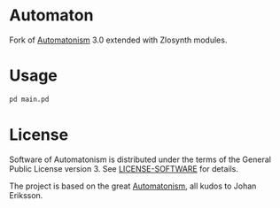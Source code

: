 # Automaton

Fork of [Automatonism](https://www.automatonism.com/) 3.0 extended with Zlosynth
modules.

# Usage

``` sh
pd main.pd
```

# License

Software of Automatonism is distributed under the terms of the General Public
License version 3. See [LICENSE-SOFTWARE](LICENSE-SOFTWARE) for details.

The project is based on the great [Automatonism](https://www.automatonism.com/),
all kudos to Johan Eriksson.
